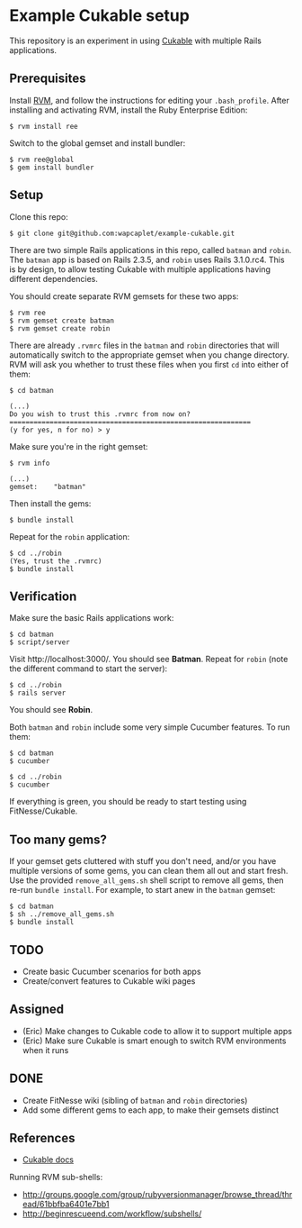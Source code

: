 Example Cukable setup
=====================

This repository is an experiment in using [Cukable](http://github.com/wapcaplet/cukable)
with multiple Rails applications.


Prerequisites
-------------

Install [RVM](http://beginrescueend.com), and follow the instructions for
editing your `.bash_profile`. After installing and activating RVM, install the
Ruby Enterprise Edition:

    $ rvm install ree

Switch to the global gemset and install bundler:

    $ rvm ree@global
    $ gem install bundler


Setup
-----

Clone this repo:

    $ git clone git@github.com:wapcaplet/example-cukable.git

There are two simple Rails applications in this repo, called `batman` and
`robin`. The `batman` app is based on Rails 2.3.5, and `robin` uses Rails
3.1.0.rc4. This is by design, to allow testing Cukable with multiple
applications having different dependencies.

You should create separate RVM gemsets for these two apps:

    $ rvm ree
    $ rvm gemset create batman
    $ rvm gemset create robin

There are already `.rvmrc` files in the `batman` and `robin` directories that
will automatically switch to the appropriate gemset when you change directory.
RVM will ask you whether to trust these files when you first `cd` into either of them:

    $ cd batman

    (...)
    Do you wish to trust this .rvmrc from now on?
    ============================================================
    (y for yes, n for no) > y

Make sure you're in the right gemset:

    $ rvm info

    (...)
    gemset:    "batman"

Then install the gems:

    $ bundle install

Repeat for the `robin` application:

    $ cd ../robin
    (Yes, trust the .rvmrc)
    $ bundle install


Verification
------------

Make sure the basic Rails applications work:

    $ cd batman
    $ script/server


Visit http://localhost:3000/. You should see **Batman**. Repeat for `robin`
(note the different command to start the server):

    $ cd ../robin
    $ rails server

You should see **Robin**.

Both `batman` and `robin` include some very simple Cucumber features. To run them:

    $ cd batman
    $ cucumber

    $ cd ../robin
    $ cucumber

If everything is green, you should be ready to start testing using FitNesse/Cukable.


Too many gems?
--------------

If your gemset gets cluttered with stuff you don't need, and/or you have
multiple versions of some gems, you can clean them all out and start fresh.
Use the provided `remove_all_gems.sh` shell script to remove all gems, then
re-run `bundle install`. For example, to start anew in the `batman` gemset:

    $ cd batman
    $ sh ../remove_all_gems.sh
    $ bundle install


TODO
----

- Create basic Cucumber scenarios for both apps
- Create/convert features to Cukable wiki pages


Assigned
--------

- (Eric) Make changes to Cukable code to allow it to support multiple apps
- (Eric) Make sure Cukable is smart enough to switch RVM environments when it runs


DONE
----

- Create FitNesse wiki (sibling of `batman` and `robin` directories)
- Add some different gems to each app, to make their gemsets distinct


References
----------

- [Cukable docs](http://rdoc.info/github/wapcaplet/cukable/master/frames)

Running RVM sub-shells:

- http://groups.google.com/group/rubyversionmanager/browse_thread/thread/61bbfba6401e7bb1
- http://beginrescueend.com/workflow/subshells/

